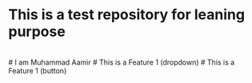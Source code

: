 # This is a test repository for leaning purpose
<br>
# I am Muhammad Aamir
# This is a Feature 1 (dropdown)
# This is a Feature 1 (button)
